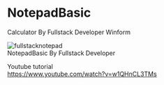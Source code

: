 # NotepadBasic
Calculator By Fullstack Developer Winform

![fullstacknotepad](https://user-images.githubusercontent.com/104096256/176273683-7cdb7536-85b4-49af-9f7f-3dbc5ad11367.png)
<br>
 NotepadBasic By Fullstack Developer

Youtube tutorial
<br>
https://www.youtube.com/watch?v=w1QHnCL3TMs
